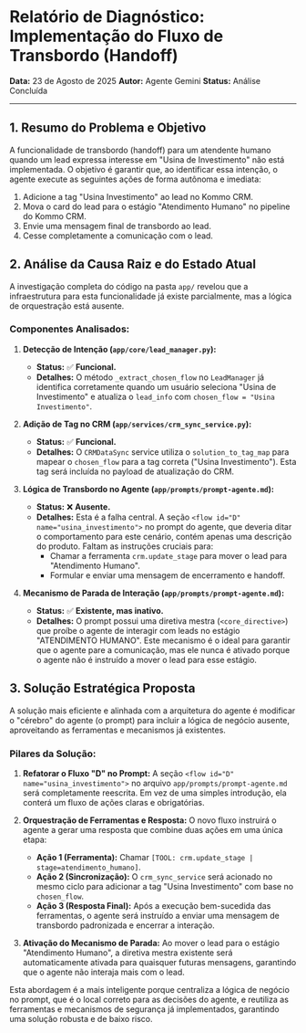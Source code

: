 # Relatório de Diagnóstico: Implementação do Fluxo de Transbordo (Handoff)

**Data:** 23 de Agosto de 2025
**Autor:** Agente Gemini
**Status:** Análise Concluída

---

## 1. Resumo do Problema e Objetivo

A funcionalidade de transbordo (handoff) para um atendente humano quando um lead expressa interesse em "Usina de Investimento" não está implementada. O objetivo é garantir que, ao identificar essa intenção, o agente execute as seguintes ações de forma autônoma e imediata:
1.  Adicione a tag "Usina Investimento" ao lead no Kommo CRM.
2.  Mova o card do lead para o estágio "Atendimento Humano" no pipeline do Kommo CRM.
3.  Envie uma mensagem final de transbordo ao lead.
4.  Cesse completamente a comunicação com o lead.

## 2. Análise da Causa Raiz e do Estado Atual

A investigação completa do código na pasta `app/` revelou que a infraestrutura para esta funcionalidade já existe parcialmente, mas a lógica de orquestração está ausente.

### Componentes Analisados:

1.  **Detecção de Intenção (`app/core/lead_manager.py`):**
    *   **Status:** ✅ **Funcional.**
    *   **Detalhes:** O método `_extract_chosen_flow` no `LeadManager` já identifica corretamente quando um usuário seleciona "Usina de Investimento" e atualiza o `lead_info` com `chosen_flow = "Usina Investimento"`.

2.  **Adição de Tag no CRM (`app/services/crm_sync_service.py`):**
    *   **Status:** ✅ **Funcional.**
    *   **Detalhes:** O `CRMDataSync` service utiliza o `solution_to_tag_map` para mapear o `chosen_flow` para a tag correta ("Usina Investimento"). Esta tag será incluída no payload de atualização do CRM.

3.  **Lógica de Transbordo no Agente (`app/prompts/prompt-agente.md`):**
    *   **Status:** ❌ **Ausente.**
    *   **Detalhes:** Esta é a falha central. A seção `<flow id="D" name="usina_investimento">` no prompt do agente, que deveria ditar o comportamento para este cenário, contém apenas uma descrição do produto. Faltam as instruções cruciais para:
        *   Chamar a ferramenta `crm.update_stage` para mover o lead para "Atendimento Humano".
        *   Formular e enviar uma mensagem de encerramento e handoff.

4.  **Mecanismo de Parada de Interação (`app/prompts/prompt-agente.md`):**
    *   **Status:** ✅ **Existente, mas inativo.**
    *   **Detalhes:** O prompt possui uma diretiva mestra (`<core_directive>`) que proíbe o agente de interagir com leads no estágio "ATENDIMENTO HUMANO". Este mecanismo é o ideal para garantir que o agente pare a comunicação, mas ele nunca é ativado porque o agente não é instruído a mover o lead para esse estágio.

## 3. Solução Estratégica Proposta

A solução mais eficiente e alinhada com a arquitetura do agente é modificar o "cérebro" do agente (o prompt) para incluir a lógica de negócio ausente, aproveitando as ferramentas e mecanismos já existentes.

### Pilares da Solução:

1.  **Refatorar o Fluxo "D" no Prompt:** A seção `<flow id="D" name="usina_investimento">` no arquivo `app/prompts/prompt-agente.md` será completamente reescrita. Em vez de uma simples introdução, ela conterá um fluxo de ações claras e obrigatórias.

2.  **Orquestração de Ferramentas e Resposta:** O novo fluxo instruirá o agente a gerar uma resposta que combine duas ações em uma única etapa:
    *   **Ação 1 (Ferramenta):** Chamar `[TOOL: crm.update_stage | stage=atendimento_humano]`.
    *   **Ação 2 (Sincronização):** O `crm_sync_service` será acionado no mesmo ciclo para adicionar a tag "Usina Investimento" com base no `chosen_flow`.
    *   **Ação 3 (Resposta Final):** Após a execução bem-sucedida das ferramentas, o agente será instruído a enviar uma mensagem de transbordo padronizada e encerrar a interação.

3.  **Ativação do Mecanismo de Parada:** Ao mover o lead para o estágio "Atendimento Humano", a diretiva mestra existente será automaticamente ativada para quaisquer futuras mensagens, garantindo que o agente não interaja mais com o lead.

Esta abordagem é a mais inteligente porque centraliza a lógica de negócio no prompt, que é o local correto para as decisões do agente, e reutiliza as ferramentas e mecanismos de segurança já implementados, garantindo uma solução robusta e de baixo risco.